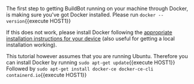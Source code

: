 The first step to getting BuildBot running on your machine through Docker, is making sure you've got Docker installed. 
Please run  `docker --version`{{execute HOST1}}

If this does not work, please install Docker following the [appropriate installation instructions for your device](https://docs.docker.com/install/) (also useful for getting a local installation working).

This tutorial however assumes that you are running Ubuntu. Therefore you can install Docker by running `sudo apt-get update`{{execute HOST1}}
Followed by `sudo apt-get install docker-ce docker-ce-cli containerd.io`{{execute HOST1}}
